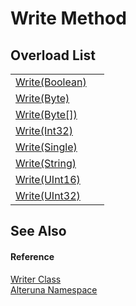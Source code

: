 # Write Method


## Overload List
<table>
<tr>
<td><a href="M_Alteruna_Writer_Write">Write(Boolean)</a></td>
<td> </td></tr>
<tr>
<td><a href="M_Alteruna_Writer_Write_1">Write(Byte)</a></td>
<td> </td></tr>
<tr>
<td><a href="M_Alteruna_Writer_Write_2">Write(Byte[])</a></td>
<td> </td></tr>
<tr>
<td><a href="M_Alteruna_Writer_Write_3">Write(Int32)</a></td>
<td> </td></tr>
<tr>
<td><a href="M_Alteruna_Writer_Write_4">Write(Single)</a></td>
<td> </td></tr>
<tr>
<td><a href="M_Alteruna_Writer_Write_5">Write(String)</a></td>
<td> </td></tr>
<tr>
<td><a href="M_Alteruna_Writer_Write_6">Write(UInt16)</a></td>
<td> </td></tr>
<tr>
<td><a href="M_Alteruna_Writer_Write_7">Write(UInt32)</a></td>
<td> </td></tr>
</table>

## See Also


#### Reference
<a href="T_Alteruna_Writer">Writer Class</a>  
<a href="N_Alteruna">Alteruna Namespace</a>  
